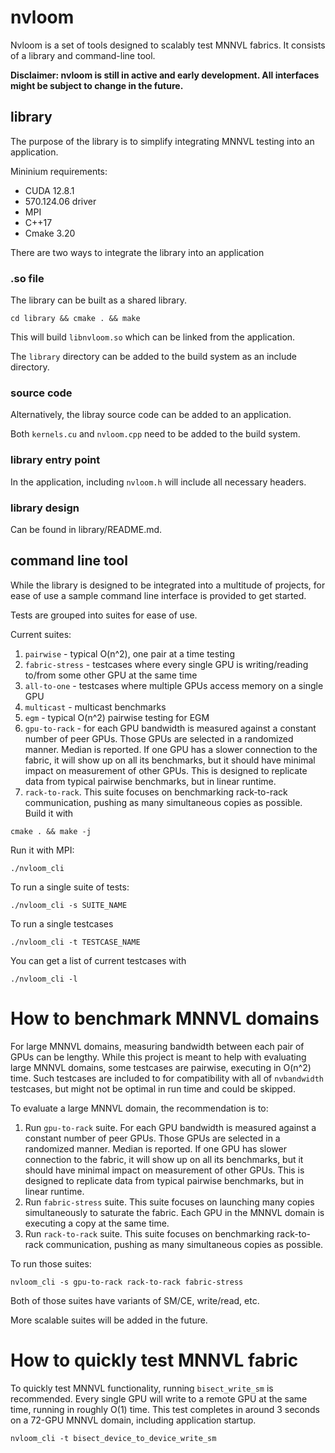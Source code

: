 # nvloom

Nvloom is a set of tools designed to scalably test MNNVL fabrics. It consists of a library and command-line tool. 

**Disclaimer: nvloom is still in active and early development. All interfaces might be subject to change in the future.**

## library

The purpose of the library is to simplify integrating MNNVL testing into an application.

Mininium requirements:
- CUDA 12.8.1
- 570.124.06 driver
- MPI
- C++17
- Cmake 3.20

There are two ways to integrate the library into an application

### .so file

The library can be built as a shared library.

`cd library && cmake . && make`

This will build `libnvloom.so` which can be linked from the application. 

The `library` directory can be added to the build system as an include directory.

### source code

Alternatively, the libray source code can be added to an application.

Both `kernels.cu` and `nvloom.cpp` need to be added to the build system.

### library entry point

In the application, including `nvloom.h` will include all necessary headers.

### library design

Can be found in library/README.md.

## command line tool

While the library is designed to be integrated into a multitude of projects, for ease of use a sample command line interface is provided to get started.

Tests are grouped into suites for ease of use.

Current suites:
1. `pairwise` - typical O(n^2), one pair at a time testing
2. `fabric-stress` - testcases where every single GPU is writing/reading to/from some other GPU at the same time
3. `all-to-one` - testcases where multiple GPUs access memory on a single GPU
4. `multicast` - multicast benchmarks
5. `egm` - typical O(n^2) pairwise testing for EGM
6. `gpu-to-rack` - for each GPU bandwidth is measured against a constant number of peer GPUs. Those GPUs are selected in a randomized manner. Median is reported. If one GPU has a slower connection to the fabric, it will show up on all its benchmarks, but it should have minimal impact on measurement of other GPUs. This is designed to replicate data from typical pairwise benchmarks, but in linear runtime. 
7. `rack-to-rack`. This suite focuses on benchmarking rack-to-rack communication, pushing as many simultaneous copies as possible. 
Build it with 

`cmake . && make -j`

Run it with MPI:

`./nvloom_cli`

To run a single suite of tests:

`./nvloom_cli -s SUITE_NAME`

To run a single testcases

`./nvloom_cli -t TESTCASE_NAME`

You can get a list of current testcases with

`./nvloom_cli -l`

# How to benchmark MNNVL domains

For large MNNVL domains, measuring bandwidth between each pair of GPUs can be lengthy. While this project is meant to help with evaluating large MNNVL domains, some testcases are pairwise, executing in O(n^2) time. Such testcases are included to for compatibility with all of `nvbandwidth` testcases, but might not be optimal in run time and could be skipped.

To evaluate a large MNNVL domain, the recommendation is to:

1. Run `gpu-to-rack` suite. For each GPU bandwidth is measured against a constant number of peer GPUs. Those GPUs are selected in a randomized manner. Median is reported. If one GPU has slower connection to the fabric, it will show up on all its benchmarks, but it should have minimal impact on measurement of other GPUs. This is designed to replicate data from typical pairwise benchmarks, but in linear runtime. 
2. Run `fabric-stress` suite. This suite focuses on launching many copies simultaneously to saturate the fabric. Each GPU in the MNNVL domain is executing a copy at the same time.
3. Run `rack-to-rack` suite. This suite focuses on benchmarking rack-to-rack communication, pushing as many simultaneous copies as possible. 

To run those suites:

```
nvloom_cli -s gpu-to-rack rack-to-rack fabric-stress
```

Both of those suites have variants of SM/CE, write/read, etc.

More scalable suites will be added in the future. 

# How to quickly test MNNVL fabric

To quickly test MNNVL functionality, running `bisect_write_sm` is recommended. Every single GPU will write to a remote GPU at the same time, running in roughly O(1) time. This test completes in around 3 seconds on a 72-GPU MNNVL domain, including application startup. 

```
nvloom_cli -t bisect_device_to_device_write_sm
```

